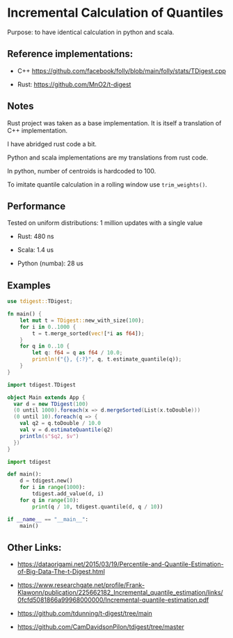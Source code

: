 # Incremental Calculation of Quantiles

Purpose: to have identical calculation in python and scala.

## Reference implementations: 

+ C++ <https://github.com/facebook/folly/blob/main/folly/stats/TDigest.cpp>

+ Rust: <https://github.com/MnO2/t-digest>


## Notes

Rust project was taken as a base implementation. It is itself a translation of C++ implementation.

I have abridged rust code a bit.

Python and scala implementations are my translations from rust code.

In python, number of centroids is hardcoded to 100.

To imitate quantile calculation in a rolling window use `trim_weights()`.


## Performance

Tested on uniform distributions: 1 million updates with a single value

+ Rust: 480 ns 

+ Scala: 1.4 us

+ Python (numba): 28 us


## Examples

```rust
use tdigest::TDigest;

fn main() {
    let mut t = TDigest::new_with_size(100);
    for i in 0..1000 {
        t = t.merge_sorted(vec![*i as f64]);
    }
    for q in 0..10 {
        let q: f64 = q as f64 / 10.0;
        println!("{}, {:?}", q, t.estimate_quantile(q));
    }
}
```

```scala
import tdigest.TDigest

object Main extends App {
  var d = new TDigest(100)
  (0 until 1000).foreach(x => d.mergeSorted(List(x.toDouble)))
  (0 until 10).foreach(q => {
    val q2 = q.toDouble / 10.0
    val v = d.estimateQuantile(q2)
    println(s"$q2, $v")
  })
}
```


```python
import tdigest

def main():
    d = tdigest.new()
    for i in range(1000):
        tdigest.add_value(d, i)
    for q in range(10):
        print(q / 10, tdigest.quantile(d, q / 10))

if __name__ == "__main__":
    main()
```


## Other Links:

+ <https://dataorigami.net/2015/03/19/Percentile-and-Quantile-Estimation-of-Big-Data-The-t-Digest.html>

+ <https://www.researchgate.net/profile/Frank-Klawonn/publication/225662182_Incremental_quantile_estimation/links/0fcfd5081866a99968000000/Incremental-quantile-estimation.pdf>

+ <https://github.com/tdunning/t-digest/tree/main>

+ <https://github.com/CamDavidsonPilon/tdigest/tree/master>
